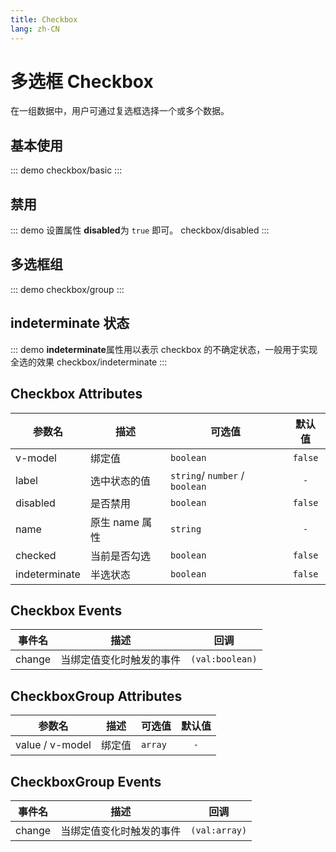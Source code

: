 ```yaml
---
title: Checkbox
lang: zh-CN
---
```


# 多选框 Checkbox
在一组数据中，用户可通过复选框选择一个或多个数据。

## 基本使用

::: demo 
checkbox/basic
:::

## 禁用

::: demo 设置属性 **disabled**为 `true` 即可。
checkbox/disabled
:::

## 多选框组
::: demo 
checkbox/group
:::

## indeterminate 状态
::: demo **indeterminate**属性用以表示 checkbox 的不确定状态，一般用于实现全选的效果
checkbox/indeterminate
:::


## Checkbox Attributes
|参数名|描述|可选值|默认值|
|---|---|---|:---:|
|v-model|绑定值|`boolean`|`false`|
|label|选中状态的值|`string`/ `number` / `boolean` |`-`|
|disabled|是否禁用|`boolean`|`false`|
|name|原生 name 属性|`string`|`-`|
|checked|当前是否勾选|`boolean`|`false`|
|indeterminate|半选状态|`boolean`|`false`|

## Checkbox Events
|事件名|描述|回调|
|---|---|---|
|change|当绑定值变化时触发的事件|`(val:boolean)`|


## CheckboxGroup Attributes
|参数名|描述|可选值|默认值|
|---|---|---|:---:|
|value / v-model|绑定值|`array`|`-`|

## CheckboxGroup Events
|事件名|描述|回调|
|---|---|---|
|change|当绑定值变化时触发的事件|`(val:array)`|




